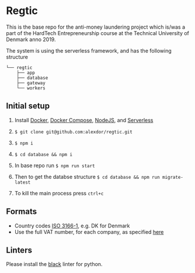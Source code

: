 # Regtic

This is the base repo for the anti-money laundering project which is/was a part of the HardTech Entrepreneurship course at the Technical University of Denmark anno 2019.

The system is using the serverless framework, and has the following structure

```
└── regtic
    ├── app
    ├── database
    ├── gateway
    └── workers
```

## Initial setup

1. Install [Docker](https://www.docker.com/), [Docker Compose](https://docs.docker.com/compose/install/), [NodeJS](https://nodejs.org/en/download/), and [Serverless](https://serverless.com/)

2. `$ git clone git@github.com:alexdor/regtic.git`

3. `$ npm i`

4. `$ cd database && npm i`

5. In base repo run `$ npm run start`

6. Then to get the databse structure `$ cd database && npm run migrate-latest`

7. To kill the main process press `ctrl+c`

## Formats

- Country codes [ISO 3166-1](https://en.wikipedia.org/wiki/List_of_ISO_3166_country_codes), e.g. DK for Denmark
- Use the full VAT number, for each company, as specified [here](https://en.wikipedia.org/wiki/VAT_identification_number)

## Linters

Please install the [black](https://pypi.org/project/black/) linter for python.
